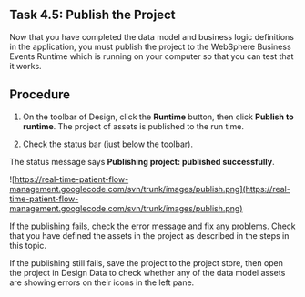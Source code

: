 ## Task 4.5: Publish the Project ##

Now that you have completed the data model and business logic definitions in the application, you must publish the project to the WebSphere Business Events Runtime which is running on your computer so that you can test that it works.

## Procedure ##

1. On the toolbar of Design, click the **Runtime** button, then click **Publish to runtime**. The project of assets is published to the run time.

2. Check the status bar (just below the toolbar).

The status message says **Publishing project: published successfully**.

![https://real-time-patient-flow-management.googlecode.com/svn/trunk/images/publish.png](https://real-time-patient-flow-management.googlecode.com/svn/trunk/images/publish.png)

If the publishing fails, check the error message and fix any problems. Check that you have defined the assets in the project as described in the steps in this topic.

If the publishing still fails, save the project to the project store, then open the project in Design Data to check whether any of the data model assets are showing errors on their icons in the left pane.
